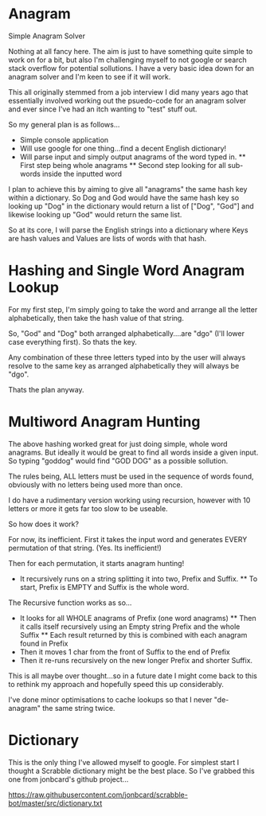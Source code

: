 # Anagram
Simple Anagram Solver

Nothing at all fancy here. The aim is just to have something quite simple to work on for a bit, but also I'm challenging myself to not google or search stack overflow for potential sollutions. I have a very basic idea down for an anagram solver and I'm keen to see if it will work.

This all originally stemmed from a job interview I did many years ago that essentially involved working out the psuedo-code for an anagram solver and ever since I've had an itch wanting to "test" stuff out.

So my general plan is as follows...

* Simple console application
* Will use google for one thing...find a decent English dictionary!
* Will parse input and simply output anagrams of the word typed in.
** First step being whole anagrams
** Second step looking for all sub-words inside the inputted word

I plan to achieve this by aiming to give all "anagrams" the same hash key within a dictionary. So Dog and God would have the same hash key so looking up "Dog" in the dictionary would return a list of ["Dog", "God"] and likewise looking up "God" would return the same list.

So at its core, I will parse the English strings into a dictionary where Keys are hash values and Values are lists of words with that hash.


# Hashing and Single Word Anagram Lookup

For my first step, I'm simply going to take the word and arrange all the letter alphabetically, then take the hash value of that string.

So, "God" and "Dog" both arranged alphabetically....are "dgo" (I'll lower case everything first). So thats the key.

Any combination of these three letters typed into by the user will always resolve to the same key as arranged alphabetically they will always be "dgo".

Thats the plan anyway.


# Multiword Anagram Hunting

The above hashing worked great for just doing simple, whole word anagrams. But ideally it would be great to find all words inside a given input. So typing "goddog" would find "GOD DOG" as a possible sollution.

The rules being, ALL letters must be used in the sequence of words found, obviously with no letters being used more than once.

I do have a rudimentary version working using recursion, however with 10 letters or more it gets far too slow to be useable.

So how does it work?

For now, its inefficient. First it takes the input word and generates EVERY permutation of that string. (Yes. Its inefficient!)

Then for each permutation, it starts anagram hunting!

* It recursively runs on a string splitting it into two, Prefix and Suffix.
** To start, Prefix is EMPTY and Suffix is the whole word.

The Recursive function works as so...
* It looks for all WHOLE anagrams of Prefix (one word anagrams)
** Then it calls itself recursively using an Empty string Prefix and the whole Suffix
** Each result returned by this is combined with each anagram found in Prefix
* Then it moves 1 char from the front of Suffix to the end of Prefix
* Then it re-runs recursively on the new longer Prefix and shorter Suffix.


This is all maybe over thought...so in a future date I might come back to this to rethink my approach and hopefully speed this up considerably.

I've done minor optimisations to cache lookups so that I never "de-anagram" the same string twice.

# Dictionary

This is the only thing I've allowed myself to google. For simplest start I thought a Scrabble dictionary might be the best place. So I've grabbed this one from jonbcard's github project...

https://raw.githubusercontent.com/jonbcard/scrabble-bot/master/src/dictionary.txt
